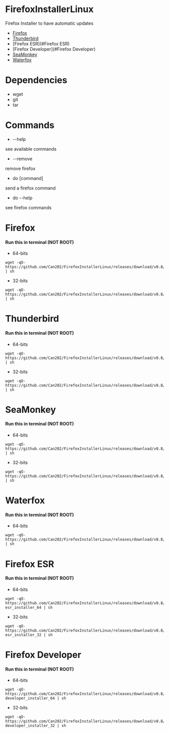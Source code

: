 # FirefoxInstallerLinux
Firefox Installer to have automatic updates

- [Firefox](#Firefox)
- [Thunderbird](#Thunderbird)
- [Firefox ESR](#Firefox ESR)
- [Firefox Developer](#Firefox Developer)
- [SeaMonkey](#SeaMonkey)
- [Waterfox](#Waterfox)

# Dependencies

- wget
- git
- tar

# Commands

- --help

see available commands

- --remove

remove firefox

- do [command]

send a firefox command

- do --help

see firefox commands

# Firefox

#### Run this in terminal (NOT ROOT)

- 64-bits
~~~
wget -qO- https://github.com/Can202/FirefoxInstallerLinux/releases/download/v0.8/firefox_installer_64 | sh
~~~
- 32-bits
~~~
wget -qO- https://github.com/Can202/FirefoxInstallerLinux/releases/download/v0.8/firefox_installer_32 | sh
~~~

# Thunderbird

#### Run this in terminal (NOT ROOT)

- 64-bits
~~~
wget -qO- https://github.com/Can202/FirefoxInstallerLinux/releases/download/v0.8/thunderbird_installer_64 | sh
~~~
- 32-bits
~~~
wget -qO- https://github.com/Can202/FirefoxInstallerLinux/releases/download/v0.8/thunderbird_installer_32 | sh
~~~


# SeaMonkey

#### Run this in terminal (NOT ROOT)
- 64-bits
~~~
wget -qO- https://github.com/Can202/FirefoxInstallerLinux/releases/download/v0.8/seamonkey_installer_64 | sh
~~~
- 32-bits
~~~
wget -qO- https://github.com/Can202/FirefoxInstallerLinux/releases/download/v0.8/seamonkey_installer_32 | sh
~~~

# Waterfox

#### Run this in terminal (NOT ROOT)
- 64-bits
~~~
wget -qO- https://github.com/Can202/FirefoxInstallerLinux/releases/download/v0.8/waterfox_installer_64 | sh
~~~

# Firefox ESR

#### Run this in terminal (NOT ROOT)

- 64-bits
~~~
wget -qO- https://github.com/Can202/FirefoxInstallerLinux/releases/download/v0.8/firefox-esr_installer_64 | sh
~~~
- 32-bits
~~~
wget -qO- https://github.com/Can202/FirefoxInstallerLinux/releases/download/v0.8/firefox-esr_installer_32 | sh
~~~


# Firefox Developer

#### Run this in terminal (NOT ROOT)

- 64-bits
~~~
wget -qO- https://github.com/Can202/FirefoxInstallerLinux/releases/download/v0.8/firefox-developer_installer_64 | sh
~~~
- 32-bits
~~~
wget -qO- https://github.com/Can202/FirefoxInstallerLinux/releases/download/v0.8/firefox-developer_installer_32 | sh
~~~




